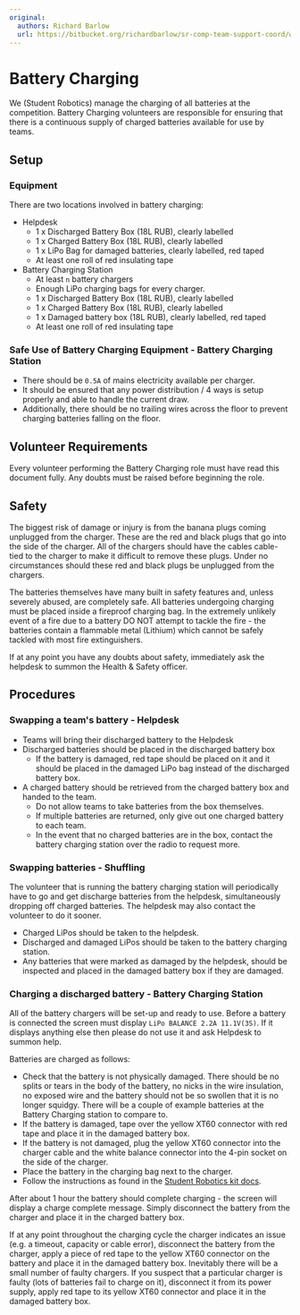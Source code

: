 ```yaml
---
original:
  authors: Richard Barlow
  url: https://bitbucket.org/richardbarlow/sr-comp-team-support-coord/wiki/Battery_Charging
---
```

# Battery Charging

We (Student Robotics) manage the charging of all batteries at the competition. Battery Charging volunteers are responsible for ensuring that there is a continuous supply of charged batteries available for use by teams.

## Setup

### Equipment

There are two locations involved in battery charging:

- Helpdesk
    - 1 x Discharged Battery Box (18L RUB), clearly labelled
    - 1 x Charged Battery Box (18L RUB), clearly labelled
    - 1 x LiPo Bag for damaged batteries, clearly labelled, red taped
    - At least one roll of red insulating tape
- Battery Charging Station
    - At least `n` battery chargers
    - Enough LiPo charging bags for every charger.
    - 1 x Discharged Battery Box (18L RUB), clearly labelled
    - 1 x Charged Battery Box (18L RUB), clearly labelled
    - 1 x Damaged battery box (18L RUB), clearly labelled, red taped
    - At least one roll of red insulating tape


### Safe Use of Battery Charging Equipment - Battery Charging Station 

- There should be `0.5A` of mains electricity available per charger.
- It should be ensured that any power distribution / 4 ways is setup properly and able to handle the current draw.
- Additionally, there should be no trailing wires across the floor to prevent charging batteries falling on the floor.

## Volunteer Requirements

Every volunteer performing the Battery Charging role must have read this document fully. Any doubts must be raised before beginning the role.

## Safety

The biggest risk of damage or injury is from the banana plugs coming unplugged from the charger. These are the red and black plugs that go into the side of the charger. All of the chargers should have the cables cable-tied to the charger to make it difficult to remove these plugs. Under no circumstances should these red and black plugs be unplugged from the chargers.

The batteries themselves have many built in safety features and, unless severely abused, are completely safe. All batteries undergoing charging must be placed inside a fireproof charging bag. In the extremely unlikely event of a fire due to a battery DO NOT attempt to tackle the fire - the batteries contain a flammable metal (Lithium) which cannot be safely tackled with most fire extinguishers.

If at any point you have any doubts about safety, immediately ask the helpdesk to summon the Health & Safety officer.

## Procedures

### Swapping a team's battery - Helpdesk

- Teams will bring their discharged battery to the Helpdesk
- Discharged batteries should be placed in the discharged battery box
    - If the battery is damaged, red tape should be placed on it and it should be placed in the damaged LiPo bag instead of the discharged battery box. 
- A charged battery should be retrieved from the charged battery box and handed to the team.
    - Do not allow teams to take batteries from the box themselves.
    - If multiple batteries are returned, only give out one charged battery to each team.
    - In the event that no charged batteries are in the box, contact the battery charging station over the radio to request more.

### Swapping batteries - Shuffling

The volunteer that is running the battery charging station will periodically have to go and get discharge batteries from the helpdesk, simultaneously dropping off charged batteries. The helpdesk may also contact the volunteer to do it sooner.

- Charged LiPos should be taken to the helpdesk.
- Discharged and damaged LiPos should be taken to the battery charging station.
- Any batteries that were marked as damaged by the helpdesk, should be inspected and placed in the damaged battery box if they are damaged.

### Charging a discharged battery - Battery Charging Station

All of the battery chargers will be set-up and ready to use. Before a battery is connected the screen must display `LiPo BALANCE 2.2A 11.1V(3S)`. If it displays anything else then please do not use it and ask Helpdesk to summon help.

Batteries are charged as follows:

- Check that the battery is not physically damaged. There should be no splits or tears in the body of the battery, no nicks in the wire insulation, no exposed wire and the battery should not be so swollen that it is no longer squidgy. There will be a couple of example batteries at the Battery Charging station to compare to.
- If the battery is damaged, tape over the yellow XT60 connector with red tape and place it in the damaged battery box.
- If the battery is not damaged, plug the yellow XT60 connector into the charger cable and the white balance connector into the 4-pin socket on the side of the charger.
- Place the battery in the charging bag next to the charger.
- Follow the instructions as found in the [Student Robotics kit docs](https://www.studentrobotics.org/docs/kit/batteries/).

After about 1 hour the battery should complete charging - the screen will display a charge complete message. Simply disconnect the battery from the charger and place it in the charged battery box.

If at any point throughout the charging cycle the charger indicates an issue (e.g. a timeout, capacity or cable error), disconnect the battery from the charger, apply a piece of red tape to the yellow XT60 connector on the battery and place it in the damaged battery box. Inevitably there will be a small number of faulty chargers. If you suspect that a particular charger is faulty (lots of batteries fail to charge on it), disconnect it from its power supply, apply red tape to its yellow XT60 connector and place it in the damaged battery box.

